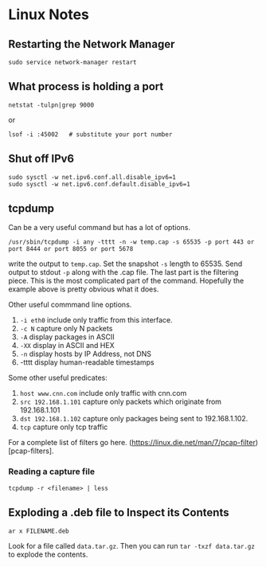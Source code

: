 # Linux Notes

## Restarting the Network Manager
```
sudo service network-manager restart
```

## What process is holding a port
```
netstat -tulpn|grep 9000
```
or
```
lsof -i :45002   # substitute your port number
```
## Shut off IPv6
```
sudo sysctl -w net.ipv6.conf.all.disable_ipv6=1
sudo sysctl -w net.ipv6.conf.default.disable_ipv6=1
```
## tcpdump
Can be a very useful command but has a lot of options.

```
/usr/sbin/tcpdump -i any -tttt -n -w temp.cap -s 65535 -p port 443 or port 8444 or port 8055 or port 5678
```
write the output to `temp.cap`. Set the snapshot `-s`  length to 65535. Send output to stdout `-p`
along with the .cap file. The last part is the filtering piece. This is the most complicated part
of the command. Hopefully the example above is pretty obvious what it does.

Other useful commmand line options.
1. `-i eth0` include only traffic from this interface.
1. `-c N` capture only N packets
1. `-A` display packages in ASCII
1. `-XX` display in ASCII and HEX
1. `-n` display hosts by IP Address, not DNS
1. -tttt display human-readable timestamps


Some other useful predicates:
1. `host www.cnn.com` include only traffic with cnn.com
1. `src 192.168.1.101` capture only packets which originate from 192.168.1.101
1. `dst 192.168.1.102` capture only packages being sent to 192.168.1.102.
1. `tcp` capture only tcp traffic

For a complete list of filters go here. (https://linux.die.net/man/7/pcap-filter)[pcap-filters].

### Reading a capture file
```
tcpdump -r <filename> | less
```
## Exploding a .deb file to Inspect its Contents
```
ar x FILENAME.deb
```
Look for a file called `data.tar.gz`.
Then you can run `tar -txzf data.tar.gz` to explode the contents.
